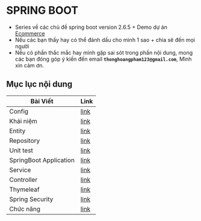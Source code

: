 # SPRING BOOT

- Series về các chủ đề spring boot version 2.6.5 + Demo dự án [Ecommerce](https://github.com/thonghp/ecommerce-v2)
- Nếu các bạn thấy hay có thể đánh dấu cho mình 1 sao + chia sẽ đến mọi người
- Nếu có phần thắc mắc hay mình gặp sai sót trong phần nội dung, mong các bạn đóng góp ý kiến đến email **`thonghoangpham123@gmail.com`**, Mình xin cảm ơn.

## Mục lục nội dung

| Bài Viết               | Link              |
| ---------------------- | ----------------- |
| Config                 | [link](Day001.md) |
| Khái niệm              | [link](Day002.md) |
| Entity                 | [link](Day003.md) |
| Repository             | [link](Day004.md) |
| Unit test              | [link](Day005.md) |
| SpringBoot Application | [link](Day006.md) |
| Service                | [link](Day007.md) |
| Controller             | [link](Day008.md) |
| Thymeleaf              | [link](Day009.md) |
| Spring Security        | [link](Day010.md) |
| Chức năng              | [link](Day011.md) |
